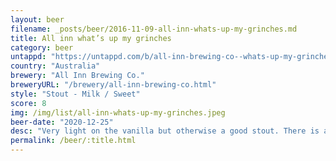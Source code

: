 ```yaml
---
layout: beer
filename: _posts/beer/2016-11-09-all-inn-whats-up-my-grinches.md
title: All inn what’s up my grinches
category: beer
untappd: "https://untappd.com/b/all-inn-brewing-co--whats-up-my-grinches/4061587"
country: "Australia"
brewery: "All Inn Brewing Co."
breweryURL: "/brewery/all-inn-brewing-co.html"
style: "Stout - Milk / Sweet"
score: 8
img: /img/list/all-inn-whats-up-my-grinches.jpeg
beer-date: "2020-12-25"
desc: "Very light on the vanilla but otherwise a good stout. There is a bit of sweetness which probably goes against the name. One of those beers that gets better thee more you drink"
permalink: /beer/:title.html
---
```


